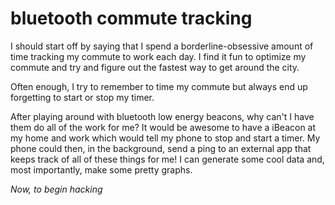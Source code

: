   # bluetooth commute tracking
  
I should start off by saying that I spend a borderline-obsessive amount of time tracking my commute to work each day. I find it fun to optimize my commute and try and figure out the fastest way to get around the city.

Often enough, I try to remember to time my commute but always end up forgetting to start or stop my timer.

After playing around with bluetooth low energy beacons, why can't I have them do all of the work for me? It would be awesome to have a iBeacon at my home and work which would tell my phone to stop and start a timer. My phone could then, in the background, send a ping to an external app that keeps track of all of these things for me! I can generate some cool data and, most importantly, make some pretty graphs.

_Now, to begin hacking_
